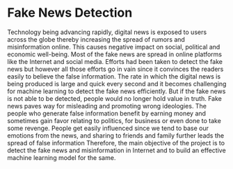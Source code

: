 # Fake News Detection
Technology being advancing rapidly, digital news is exposed to users across the globe thereby
increasing the spread of rumors and misinformation online. This causes negative impact on social,
political and economic well-being. Most of the fake news are spread in online platforms like the
Internet and social media. Efforts had been taken to detect the fake news but however all those
efforts go in vain since it convinces the readers easily to believe the false information. The rate in
which the digital news is being produced is large and quick every second and it becomes
challenging for machine learning to detect the fake news efficiently.
But if the fake news is not able to be detected, people would no longer hold value in truth. Fake
news paves way for misleading and promoting wrong ideologies. The people who generate false
information benefit by earning money and sometimes gain favor relating to politics, for business
or even done to take some revenge. People get easily influenced since we tend to base our emotions
from the news, and sharing to friends and family further leads the spread of false information
Therefore, the main objective of the project is to detect the fake news and misinformation in
Internet and to build an effective machine learning model for the same.
